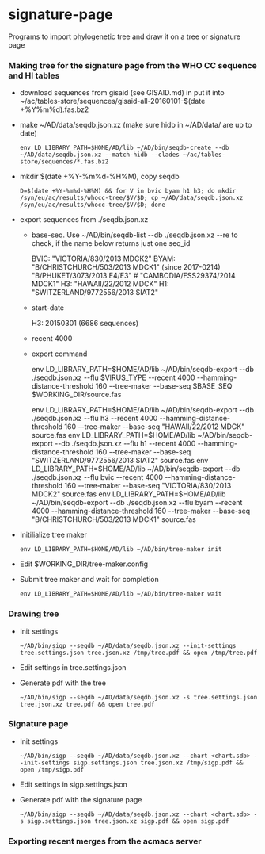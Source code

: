 # signature-page
Programs to import phylogenetic tree and draw it on a tree or signature page

### Making tree for the signature page from the WHO CC sequence and HI tables

  - download sequences from gisaid (see GISAID.md) in put it into ~/ac/tables-store/sequences/gisaid-all-20160101-$(date +%Y%m%d).fas.bz2

  - make ~/AD/data/seqdb.json.xz (make sure hidb in ~/AD/data/ are up to date)

        env LD_LIBRARY_PATH=$HOME/AD/lib ~/AD/bin/seqdb-create --db ~/AD/data/seqdb.json.xz --match-hidb --clades ~/ac/tables-store/sequences/*.fas.bz2

  - mkdir $(date +%Y-%m%d-%H%M), copy seqdb

        D=$(date +%Y-%m%d-%H%M) && for V in bvic byam h1 h3; do mkdir /syn/eu/ac/results/whocc-tree/$V/$D; cp ~/AD/data/seqdb.json.xz /syn/eu/ac/results/whocc-tree/$V/$D; done

  - export sequences from ./seqdb.json.xz

    - base-seq. Use ~/AD/bin/seqdb-list --db ./seqdb.json.xz --re <name> to check, if the name below returns just one seq_id

        BVIC: "VICTORIA/830/2013 MDCK2"
        BYAM: "B/CHRISTCHURCH/503/2013 MDCK1" (since 2017-0214) "B/PHUKET/3073/2013 E4/E3" # "CAMBODIA/FSS29374/2014 MDCK1"
        H3:   "HAWAII/22/2012 MDCK"
        H1:   "SWITZERLAND/9772556/2013 SIAT2"

    - start-date

        H3: 20150301 (6686 sequences)

    - recent 4000

    - export command

        env LD_LIBRARY_PATH=$HOME/AD/lib ~/AD/bin/seqdb-export --db ./seqdb.json.xz --flu $VIRUS_TYPE --recent 4000 --hamming-distance-threshold 160 --tree-maker --base-seq $BASE_SEQ $WORKING_DIR/source.fas

        env LD_LIBRARY_PATH=$HOME/AD/lib ~/AD/bin/seqdb-export --db ./seqdb.json.xz --flu h3 --recent 4000 --hamming-distance-threshold 160 --tree-maker --base-seq "HAWAII/22/2012 MDCK" source.fas
        env LD_LIBRARY_PATH=$HOME/AD/lib ~/AD/bin/seqdb-export --db ./seqdb.json.xz --flu h1 --recent 4000 --hamming-distance-threshold 160 --tree-maker --base-seq "SWITZERLAND/9772556/2013 SIAT2" source.fas
        env LD_LIBRARY_PATH=$HOME/AD/lib ~/AD/bin/seqdb-export --db ./seqdb.json.xz --flu bvic --recent 4000 --hamming-distance-threshold 160 --tree-maker --base-seq "VICTORIA/830/2013 MDCK2" source.fas
        env LD_LIBRARY_PATH=$HOME/AD/lib ~/AD/bin/seqdb-export --db ./seqdb.json.xz --flu byam --recent 4000 --hamming-distance-threshold 160 --tree-maker --base-seq "B/CHRISTCHURCH/503/2013 MDCK1" source.fas

  - Initilialize tree maker

        env LD_LIBRARY_PATH=$HOME/AD/lib ~/AD/bin/tree-maker init

  - Edit $WORKING_DIR/tree-maker.config

  - Submit tree maker and wait for completion

        env LD_LIBRARY_PATH=$HOME/AD/lib ~/AD/bin/tree-maker wait

### Drawing tree

  - Init settings

        ~/AD/bin/sigp --seqdb ~/AD/data/seqdb.json.xz --init-settings tree.settings.json tree.json.xz /tmp/tree.pdf && open /tmp/tree.pdf

  - Edit settings in tree.settings.json

  - Generate pdf with the tree

        ~/AD/bin/sigp --seqdb ~/AD/data/seqdb.json.xz -s tree.settings.json tree.json.xz tree.pdf && open tree.pdf

### Signature page

  - Init settings

        ~/AD/bin/sigp --seqdb ~/AD/data/seqdb.json.xz --chart <chart.sdb> --init-settings sigp.settings.json tree.json.xz /tmp/sigp.pdf && open /tmp/sigp.pdf

  - Edit settings in sigp.settings.json

  - Generate pdf with the signature page

        ~/AD/bin/sigp --seqdb ~/AD/data/seqdb.json.xz --chart <chart.sdb> -s sigp.settings.json tree.json.xz sigp.pdf && open sigp.pdf

### Exporting recent merges from the acmacs server
